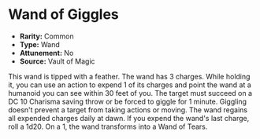 # Wand of Giggles

- **Rarity:** Common
- **Type:** Wand
- **Attunement:** No
- **Source:** Vault of Magic

This wand is tipped with a feather. The wand has 3 charges. While holding it, you can use an action to expend 1 of its charges and point the wand at a humanoid you can see within 30 feet of you. The target must succeed on a DC 10 Charisma saving throw or be forced to giggle for 1 minute. Giggling doesn't prevent a target from taking actions or moving. The wand regains all expended charges daily at dawn. If you expend the wand's last charge, roll a 1d20. On a 1, the wand transforms into a Wand of Tears.
